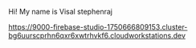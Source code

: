 Hi! My name is Visal stephenraj

https://9000-firebase-studio-1750666809153.cluster-bg6uurscprhn6qxr6xwtrhvkf6.cloudworkstations.dev